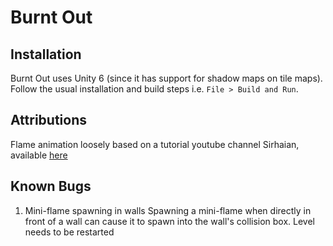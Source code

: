 # Burnt Out

## Installation

Burnt Out uses Unity 6 (since it has support for shadow maps on tile maps). Follow the usual installation and build steps i.e. `File > Build and Run`.

## Attributions

Flame animation loosely based on a tutorial youtube channel Sirhaian, available [here](https://youtu.be/5Mw6NpSEb2o?si=9mpBVNYDVZqXsiVf)

## Known Bugs

1. Mini-flame spawning in walls
Spawning a mini-flame when directly in front of a wall can cause it to spawn into the wall's collision box. Level needs to be restarted
